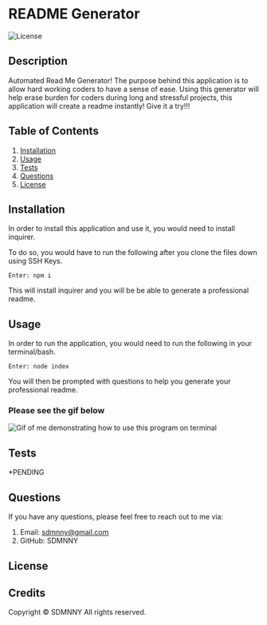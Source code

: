# README Generator

![License](https://img.shields.io/badge/license-MIT-blue.svg)

## Description
Automated Read Me Generator!
The purpose behind this application is to allow hard working coders to have a sense of ease. Using this generator will help erase burden for coders during long and stressful projects, this application will create a readme instantly! 
Give it a try!!!

## Table of Contents

1. [Installation](#installation)
2. [Usage](#usage)
3. [Tests](#tests)
4. [Questions](#questions)
5. [License](#license)

## Installation

In order to install this application and use it, you would need to install inquirer.

To do so, you would have to run the following after you clone the files down using SSH Keys.

```
Enter: npm i

```

This will install inquirer and you will be be able to generate a professional readme.

## Usage

In order to run the application, you would need to run the following in your terminal/bash.

```
Enter: node index

```

You will then be prompted with questions to help you generate your professional readme.

### Please see the gif below

![Gif of me demonstrating how to use this program on terminal](assets/readme.gif )


## Tests
*PENDING

## Questions

If you have any questions, please feel free to reach out to me via:

1. Email: sdmnny@gmail.com
2. GitHub: SDMNNY

## License

## Credits

Copyright © SDMNNY All rights reserved.